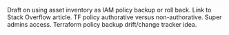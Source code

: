 Draft on using asset inventory as IAM policy backup or roll back.
Link to Stack Overflow article.
TF policy authorative versus non-authorative.
Super admins access.
Terraform policy backup drift/change tracker idea.
